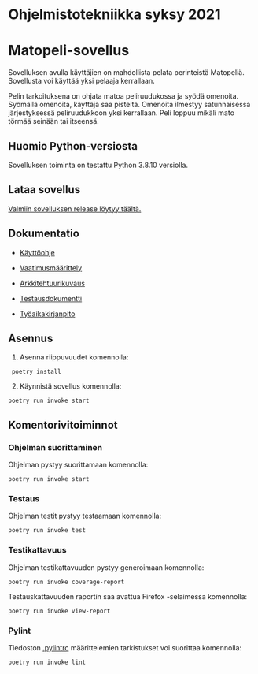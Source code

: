 # Ohjelmistotekniikka syksy 2021

# Matopeli-sovellus



Sovelluksen avulla käyttäjien on mahdollista pelata perinteistä Matopeliä.
Sovellusta voi käyttää yksi pelaaja kerrallaan. 

Pelin tarkoituksena on ohjata matoa peliruudukossa ja syödä omenoita. Syömällä omenoita, käyttäjä saa pisteitä.
Omenoita ilmestyy satunnaisessa järjestyksessä peliruudukkoon yksi kerrallaan.
Peli loppuu mikäli mato törmää seinään tai itseensä. 


## Huomio Python-versiosta



Sovelluksen toiminta on testattu Python 3.8.10 versiolla. 

## Lataa sovellus 


[Valmiin sovelluksen release löytyy täältä.](https://github.com/riikkayoki/ot-harjoitustyo/releases)

## Dokumentatio


* [Käyttöohje](https://github.com/riikkayoki/ot-harjoitustyo/blob/master/dokumentaatio/kayttoohje.md)


* [Vaatimusmäärittely](https://github.com/riikkayoki/ot-harjoitustyo/blob/master/dokumentaatio/vaativuusmaarittely.md)


* [Arkkitehtuurikuvaus](https://github.com/riikkayoki/ot-harjoitustyo/blob/master/dokumentaatio/arkkitehtuuri.md)


* [Testausdokumentti](https://github.com/riikkayoki/ot-harjoitustyo/blob/master/dokumentaatio/testaus.md)


* [Työaikakirjanpito](https://github.com/riikkayoki/ot-harjoitustyo/blob/master/dokumentaatio/tyoaikakirjanpito.md)

## Asennus


1. Asenna riippuvuudet komennolla:

```
 poetry install
```

2. Käynnistä sovellus komennolla: 

```
poetry run invoke start
```

## Komentorivitoiminnot


### Ohjelman suorittaminen

Ohjelman pystyy suorittamaan komennolla: 

```
poetry run invoke start
```

### Testaus

Ohjelman testit pystyy testaamaan komennolla: 

```
poetry run invoke test
```


### Testikattavuus

Ohjelman testikattavuuden pystyy generoimaan komennolla: 

```
poetry run invoke coverage-report
```

Testauskattavuuden raportin saa avattua Firefox -selaimessa komennolla:

```
poetry run invoke view-report
```

### Pylint

Tiedoston [.pylintrc](https://github.com/riikkayoki/ot-harjoitustyo/blob/master/harjoitustyo/.pylintrc) 
määrittelemien tarkistukset voi suorittaa komennolla:

```
poetry run invoke lint
```




